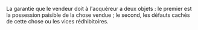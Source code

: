   
 La garantie que le vendeur doit à l'acquéreur a deux objets : le premier est la possession paisible de la chose vendue ; le second, les défauts cachés de cette chose ou les vices rédhibitoires.  

  
